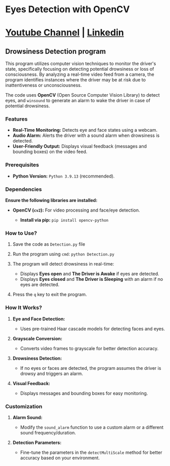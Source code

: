# Eyes Detection with OpenCV
# [Youtube Channel](https://www.youtube.com/channel/UCrT5u-1_J1ogG4l0TKhj21g) | [Linkedin](https://www.linkedin.com/in/noureddin-sameer-45760a236/)

## Drowsiness Detection program

This program utilizes computer vision techniques to monitor the driver's state, specifically focusing on detecting potential drowsiness or loss of consciousness. By analyzing a real-time video feed from a camera, the program identifies instances where the driver may be at risk due to inattentiveness or unconsciousness.

The code uses **OpenCV** (Open Source Computer Vision Library) to detect eyes, and `winsound` to generate an alarm to wake the driver in case of potential drowsiness.


### Features
* **Real-Time Monitoring:** Detects eye and face states using a webcam.
* **Audio Alarm:** Alerts the driver with a sound alarm when drowsiness is detected.
* **User-Friendly Output:** Displays visual feedback (messages and bounding boxes) on the video feed.


### Prerequisites
* **Python Version:** `Python 3.9.13` (recommended).



### Dependencies
**Ensure the following libraries are installed:**
- **OpenCV (`cv2`):** For video processing and face/eye detection.

  - **Install via pip:** ```pip install opencv-python```



### How to Use?
1. Save the code as `Detection.py` file

2. Run the program using `cmd`: `python Detection.py`

3. The program will detect drowsiness in real-time:
   - Displays **Eyes open** and **The Driver is Awake** if eyes are detected.
   - Displays **Eyes closed** and **The Driver is Sleeping** with an alarm if no eyes are detected.

4. Press the `q` key to exit the program.



### How It Works?
1. **Eye and Face Detection:**
   - Uses pre-trained Haar cascade models for detecting faces and eyes.
     
2. **Grayscale Conversion:**
   - Converts video frames to grayscale for better detection accuracy.

3. **Drowsiness Detection:**
   - If no eyes or faces are detected, the program assumes the driver is drowsy and triggers an alarm.

4. **Visual Feedback:**
   - Displays messages and bounding boxes for easy monitoring.



### Customization
1. **Alarm Sound:**
   - Modify the `sound_alarm` function to use a custom alarm or a different sound frequency/duration.

2. **Detection Parameters:**
   - Fine-tune the parameters in the `detectMultiScale` method for better accuracy based on your environment.

